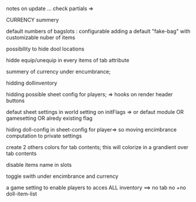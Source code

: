 notes on update ...
check partials =>

CURRENCY summery

default numbers of bagslots : configurable
adding a default "fake-bag" with customizable nuber of items

possibility to hide dool locations

hidde equip/unequip in every items of tab attribute

summery of currency under encumbrance;

hidding dollinventory

hidding possible sheet config for players;
=> hooks on render header buttons

defaut sheet settings in world setting
on initFlags => or defaut module OR gamesetting OR alredy existing flag

hiding doll-config in sheet-config for player=> so moving encimbrance computation to private settings

create 2 others colors for tab contents; this will colorize in a grandient over tab contents

disable items name in slots

toggle swith under encimbrance and currency

a game setting to enable players to acces ALL inventory
==> no tab no +no doll-item-list
